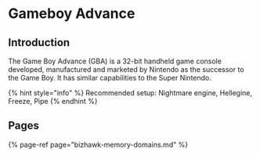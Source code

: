 # Gameboy Advance

## Introduction

The Game Boy Advance \(GBA\) is a 32-bit handheld game console developed, manufactured and marketed by Nintendo as the successor to the Game Boy. It has similar capabilities to the Super Nintendo.

{% hint style="info" %}
Recommended setup: Nightmare engine, Hellegine, Freeze, Pipe
{% endhint %}

## Pages

{% page-ref page="bizhawk-memory-domains.md" %}




